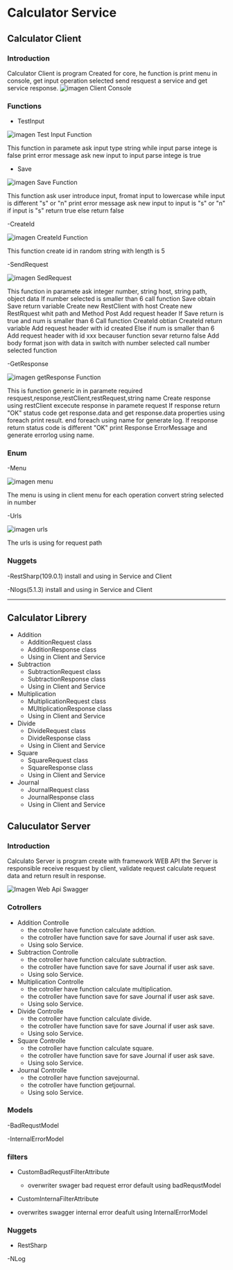 # Calculator Service

## Calculator Client

### Introduction

Calculator Client is program Created for core, he function is print menu in console, get input operation selected send resquest a service and get service response.
![imagen Client Console](https://i.imgur.com/NsMNjOb.png)

### Functions

- TestInput

![imagen Test Input Function](https://i.imgur.com/7JWfXYK.png)

This function in paramete ask input type string while input parse intege is false print error message ask new input to input parse intege is true

- Save

![imagen Save Function](https://i.imgur.com/Az0oyx2.png)

This function ask user introduce input, fromat input to lowercase while input is different "s" or "n" print error message ask new input to input is "s" or "n"
if input is "s" return true else return false

-CreateId

![imagen CreateId Function](https://i.imgur.com/rewchCV.png)

This function create id in random string with length is 5

-SendRequest

![imagen SedRequest](https://i.imgur.com/cmBz7pN.png)

This function in paramete ask integer number, string host, string path, object data
If number selected is smaller than 6 call function Save obtain Save return variable
Create new RestClient with host
Create new RestRquest whit path and Method Post
Add request header
If Save return is true and num is smaller than 6
Call function CreateId obtian CreateId return variable
Add request header with id created
Else if num is smaller than 6
Add request header with id xxx becauser function sevar returno false
Add body format json with data
in switch with number selected call number selected function

-GetResponse

![imagen getResponse Function](https://i.imgur.com/ZoEF2mH.png)

This is function generic in in paramete required resquest,response,restClient,restRequest,string name
Create response using restClient excecute response in paramete request
If response return "OK" status code get response.data and get response.data properties using foreach print result.
end foreach using name for generate log.
If response return status code is different "OK" print Response ErrorMessage and generate errorlog using name.


### Enum

-Menu

![imagen menu](https://i.imgur.com/X5eT01C.png)

The menu is using in client menu for each operation convert string selected in number

-Urls

![imagen urls](https://i.imgur.com/K05FIEZ.png)

The urls is using for request path

### Nuggets

-RestSharp(109.0.1)
	install and using in Service and Client

-Nlogs(5.1.3)
	install and using in Service and Client

---

## Calculator Librery

- Addition
	* AdditionRequest class
	* AdditionResponse class
	* Using in Client and Service
- Subtraction
	* SubtractionRequest class
	* SubtractionResponse class
	* Using in Client and Service
- Multiplication
	* MultiplicationRequest class
	* MUltiplicationResponse class
	* Using in Client and Service
- Divide
	* DivideRequest class
	* DivideResponse class
	* Using in Client and Service
- Square
	* SquareRequest class
	* SquareResponse class
	* Using in Client and Service
- Journal
	* JournalRequest class
	* JournalResponse class
	* Using in Client and Service

## Caluculator Server

### Introduction

Calculato Server is program create with framework WEB API the Server is responsible receive resquest by client, validate request calculate request data and return result in response.

![Imagen Web Api Swagger](https://i.imgur.com/DO0Q7Ck.png)

### Cotrollers

- Addition Controlle
	* the cotroller have function calculate addtion.
	* the cotroller have function save for save Journal if user ask save.
	* Using solo Service.
- Subtraction Controlle
	* the cotroller have function calculate subtraction.
	* the cotroller have function save for save Journal if user ask save.
	* Using solo Service.
- Multiplication Controlle
	* the cotroller have function calculate multiplication.
	* the cotroller have function save for save Journal if user ask save.
	* Using solo Service.
- Divide Controlle
	* the cotroller have function calculate divide.
	* the cotroller have function save for save Journal if user ask save.
	* Using solo Service.
- Square Controlle
	* the cotroller have function calculate square.
	* the cotroller have function save for save Journal if user ask save.
	* Using solo Service.
- Journal Controlle
	* the cotroller have function savejournal.
	* the cotroller have function getjournal.
	* Using solo Service.

### Models

-BadRequstModel

-InternalErrorModel

### filters

- CustomBadRequstFilterAttribute
	* overwriter swager bad request error default using badRequstModel

- CustomInternaFilterAttribute

* overwrites swagger internal error deafult using InternalErrorModel

### Nuggets
	
- RestSharp

-NLog